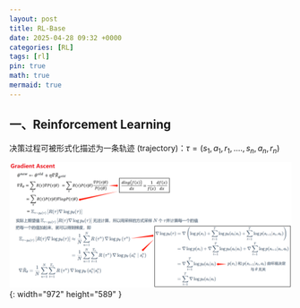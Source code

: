 ```yaml
---
layout: post
title: RL-Base
date: 2025-04-28 09:32 +0000
categories: [RL]
tags: [rl]
pin: true
math: true
mermaid: true
---
```

## 一、Reinforcement Learning
决策过程可被形式化描述为一条轨迹 (trajectory)：$\tau=(s_1,a_1,r_1,....,s_n,a_n,r_n)$

![Desktop View](/assets/img/blog/img-rl-basic/1745833928757.jpg){: width="972" height="589" }

